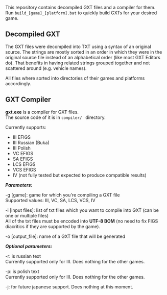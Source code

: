 This repository contains decompiled GXT files and a compiler for them.</br>
Run `build_[game]_[platform].bat` to quickly build GXTs for your desired game.

## Decompiled GXT
The GXT files were decompiled into TXT using a syntax of an original source. The strings are mostly sorted in an order in which they were in the original source file instead of an alphabetical order (like most GXT Editors do). That benefits in having related strings grouped together and not scattered around (e.g. vehicle names).


All files where sorted into directories of their games and platforms accordingly.

## GXT Compiler
**gxt.exe** is a compiler for GXT files.</br>
The source code of it is in `compiler/ ` directory.

Currently supports:
* III EFIGS 
* III Russian (Buka)
* III Polish
* VC EFIGS
* SA EFIGS
* LCS EFIGS
* VCS EFIGS
* IV (not fully tested but expected to produce compatible results)

***Parameters:***

-g [game]: game for which you're compiling a GXT file</br>
Supported values: III, VC, SA, LCS, VCS, IV


-i [input files]: list of txt files which you want to compile into GXT (can be one or multiple files)</br>
All of the txt files must be encoded into **UTF-8 BOM** (no need to fix FIGS diacritics if they are supported by the game).

-o [output_file]: name of a GXT file that will be generated


***Optional parameters:***

-r: is russian text</br>
Currently supported only for III. Does nothing for the other games.

-p: is polish text</br>
Currently supported only for III. Does nothing for the other games.

-j: for future japanese support. Does nothing at this moment.